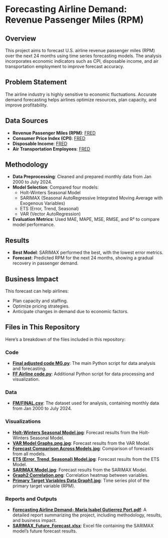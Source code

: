 # Forecasting Airline Demand: Revenue Passenger Miles (RPM)

## Overview
This project aims to forecast U.S. airline revenue passenger miles (RPM) over the next 24 months using time series forecasting models. The analysis incorporates economic indicators such as CPI, disposable income, and air transportation employment to improve forecast accuracy.

## Problem Statement
The airline industry is highly sensitive to economic fluctuations. Accurate demand forecasting helps airlines optimize resources, plan capacity, and improve profitability.

## Data Sources
- **Revenue Passenger Miles (RPM)**: [FRED](https://fred.stlouisfed.org/series/RPMD11)
- **Consumer Price Index (CPI)**: [FRED](https://fred.stlouisfed.org/series/CPIAUCSL)
- **Disposable Income**: [FRED](https://fred.stlouisfed.org/series/DSPIC96)
- **Air Transportation Employees**: [FRED](https://fred.stlouisfed.org/series/CES4348100001)

## Methodology
- **Data Preprocessing**: Cleaned and prepared monthly data from Jan 2000 to July 2024.
- **Model Selection**: Compared four models:
  - Holt-Winters Seasonal Model
  - SARIMAX (Seasonal AutoRegressive Integrated Moving Average with Exogenous Variables)
  - ETS (Error, Trend, Seasonal)
  - VAR (Vector AutoRegression)
- **Evaluation Metrics**: Used MAE, MAPE, MSE, RMSE, and R² to compare model performance.

## Results
- **Best Model**: SARIMAX performed the best, with the lowest error metrics.
- **Forecast**: Predicted RPM for the next 24 months, showing a gradual recovery in passenger demand.

## Business Impact
This forecast can help airlines:
- Plan capacity and staffing.
- Optimize pricing strategies.
- Anticipate changes in demand due to economic factors.

## Files in This Repository
Here’s a breakdown of the files included in this repository:

### Code
- **[Final adjusted code MG.py](Final_adjusted_code_MG.py)**: The main Python script for data analysis and forecasting.
- **[FF Airline code.py](FF_Airline_code.py)**: Additional Python script for data processing and visualization.

### Data
- **[FM/FINAL.csv](FM/FINAL.csv)**: The dataset used for analysis, containing monthly data from Jan 2000 to July 2024.

### Visualizations
- **[Holt-Winters Seasonal Model.jpg](Holt-Winters_Seasonal_Model.jpg)**: Forecast results from the Holt-Winters Seasonal Model.
- **[VAR Model Graphs.png.jpg](VAR_Model_Graphs.png.jpg)**: Forecast results from the VAR Model.
- **[Forecast Comparison Across Models.jpg](Forecast_Comparison_Across_Models.jpg)**: Comparison of forecasts from all models.
- **[ETS (Error, Trend, Seasonal) Model.jpg](ETS_Error_Trend_Seasonal_Model.jpg)**: Forecast results from the ETS Model.
- **[SARIMAX Model.jpg](SARIMAX_Model.jpg)**: Forecast results from the SARIMAX Model.
- **[Graph2 Correlation.png](Graph2_Correlation.png)**: Correlation heatmap between variables.
- **[Primary Target Variables Data Graph1.jpg](Primary_Target_Variables_Data_Graph1.jpg)**: Time series plot of the primary target variable (RPM).

### Reports and Outputs
- **[Forecasting Airline Demand- Maria Isabel Gutierrez Port.pdf](Forecasting_Airline_Demand-Maria_Isabel_Gutierrez_Port.pdf)**: A detailed report summarizing the project, including methodology, results, and business impact.
- **[SARIMAX_Future_Forecast.xlsx](SARIMAX_Future_Forecast.xlsx)**: Excel file containing the SARIMAX model’s future forecast results.
